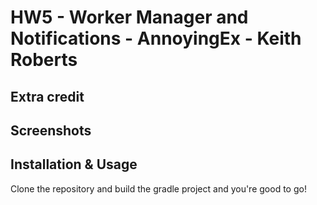 # HW5 - Worker Manager and Notifications - AnnoyingEx - Keith Roberts

## Extra credit

## Screenshots

## Installation & Usage
Clone the repository and build the gradle project and you're good to go!

